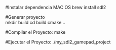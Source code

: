 #Instalar dependencia MAC OS
    brew install sdl2


#Generar proyecto  
    mkdir build
    cd build
    cmake ..


#Compilar el Proyecto:
    make

#Ejecutar el Proyecto:
    ./my_sdl2_gamepad_project